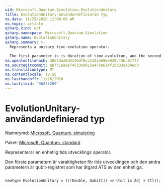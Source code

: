 ```yaml
---
uid: Microsoft.Quantum.Simulation.EvolutionUnitary
title: EvolutionUnitary-användardefinierad typ
ms.date: 11/25/2020 12:00:00 AM
ms.topic: article
qsharp.kind: udt
qsharp.namespace: Microsoft.Quantum.Simulation
qsharp.name: EvolutionUnitary
qsharp.summary: >-
  Represents a unitary time-evolution operator.

  The first parameter is is duration of time-evolution, and the second parameter is the qubit register acted upon by the unitary.
ms.openlocfilehash: 38e7da28d4146df9cc132ad69ee939c44bc917f7
ms.sourcegitcommit: a87c1aa8e7453360025e47ba614f25b02ea84ec3
ms.translationtype: MT
ms.contentlocale: sv-SE
ms.lasthandoff: 11/26/2020
ms.locfileid: "96225269"
---
```

# <a name="evolutionunitary-user-defined-type"></a>EvolutionUnitary-användardefinierad typ

Namnrymd: [Microsoft. Quantum. simulering](xref:Microsoft.Quantum.Simulation)

Paket: [Microsoft. Quantum. standard](https://nuget.org/packages/Microsoft.Quantum.Standard)


Representerar en enhetlig tids utvecklings operatör.

Den första parametern är varaktigheten för tids utvecklingen och den andra parametern är qubit-registret som har åtgärd ATS av den enhetliga.

```qsharp

newtype EvolutionUnitary = (((Double, Qubit[]) => Unit is Adj + Ctl));
```

